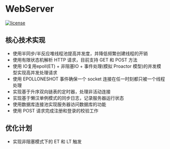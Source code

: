 # WebServer

[![license](https://img.shields.io/github/license/mashape/apistatus.svg)](https://opensource.org/licenses/MIT)


## 核心技术实现

- 使用半同步/半反应堆线程池提高并发度，并降低频繁创建线程的开销
- 使用有限状态机解析 HTTP 请求，目前支持 GET 和 POST 方法
- 使用 IO复用epoll(ET) + 非阻塞IO + 事件处理(模拟 Proactor 模型)的并发模型实现高并发处理请求
- 使用 EPOLLONESHOT 事件确保一个 socket 连接在任一时刻都只被一个线程处理
- 实现基于升序双向链表的定时器，处理非活动连接
- 实现基于懒汉单例模式的同步日志，记录服务器运行状态
- 使用数据库连接池实现服务器访问数据库的功能
- 使用 POST 请求完成注册和登录的校验工作

## 优化计划

- 实现非阻塞模式下的 ET 和 LT 触发